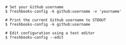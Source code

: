     # Set your Github username
    $ freshbooks-config -k github:username -v 'yourname'

    # Print the current Github username to STDOUT
    $ freshbooks-config -k github:username

    # Edit configuration using a text editor
    $ freshbooks-config --edit
